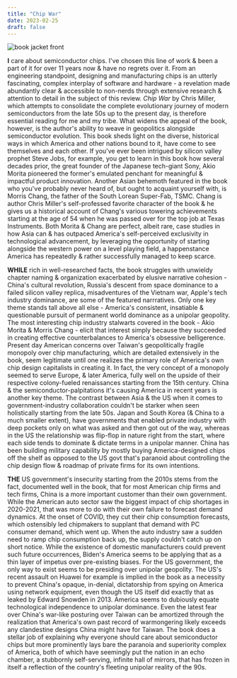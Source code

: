 ```yaml
---
title: "Chip War"
date: 2023-02-25
draft: false
---
```


![book jacket front](/chip-war.JPG "paperback cover. all copyrights rest with the author/publisher")

__I__ care about semiconductor chips. I've chosen this line of work & been a part of it for over 11 years now & have no regrets over it. From an engineering standpoint, designing and manufacturing chips is an utterly fascinating, complex interplay of software and hardware - a revelation made abundantly clear & accessible to non-nerds through extensive research & attention to detail in the subject of this review. _Chip War_ by Chris Miller, which attempts to consolidate the complete evolutionary journey of modern semiconductors from the late 50s up to the present day, is therefore essential reading for me and my tribe. What widens the appeal of the book, however, is the author's ability to weave in geopolitics alongside semiconductor evolution. This book sheds light on the diverse, historical ways in which America and other nations bound to it, have come to see themselves and each other. If you've ever been intrigued by silicon valley prophet Steve Jobs, for example, you get to learn in this book how several decades prior, the great founder of the Japanese tech-giant Sony, Akio Morita pioneered the former's emulated penchant for meaningful & impactful product innovation. Another Asian behemoth featured in the book who you've probably never heard of, but ought to acquaint yourself with, is Morris Chang, the father of the South Lorean Super-Fab, TSMC. Chang is author Chris Miller's self-professed favorite character of the book & he gives us a historical account of Chang's various towering achievements starting at the age of 54 when he was passed over for the top job at Texas Instruments. Both Morita & Chang are perfect, albeit rare, case studies in how Asia can & has outpaced America's self-perceived exclusivity in technological advancement, by leveraging the opportunity of starting alongside the western power on a level playing field, a happenstance America has repeatedly & rather successfully managed to keep scarce. 

__WHILE__ rich in well-researched facts, the book struggles with unwieldy chapter naming & organization exacerbated by elusive narrative cohesion - China's cultural revolution, Russia's descent from space dominance to a failed silicon valley replica, misadventures of the Vietnam war, Apple's tech industry dominance, are some of the featured narrratives. Only one key theme stands tall above all else - America's consistent, insatiable & questionable pursuit of permanent world dominance as a unipolar geopolity. The most interesting chip industry stalwarts covered in the book - Akio Morita & Morris Chang - elicit that interest simply because they succeeded in creating effective counterbalances to America's obsessive belligerence. Present day American concerns over Taiwan's geopolitically fragile monopoly over chip manufacturing, which are detailed extensively in the book, seem legitimate until one realizes the primary role of America's own chip design capitalists in creating it. In fact, the very concept of a monopoly seemed to serve Europe, & later America, fully well on the upside of their respective colony-fueled renaissances starting from the 15th century. China & the semiconductor-palpitations it's causing America in recent years is another key theme. The contrast between Asia & the US when it comes to government-industry collaboration couldn't be starker when seen holistically starting from the late 50s. Japan and South Korea (& China to a much smaller extent), have governments that enabled private industry with deep pockets only on what was asked and then got out of the way, whereas in the US the relationship was flip-flop in nature right from the start, where each side tends to dominate & dictate terms in a unipolar manner. China has been building military capability by mostly buying America-designed chips off the shelf as opposed to the US govt that's paranoid about controlling the chip design flow & roadmap of private firms for its own intentions. 

__THE__ US government's insecurity starting from the 2010s stems from the fact, documented well in the book, that for most American chip firms and tech firms, China is a more important customer than their own government. While the American auto sector saw the biggest impact of chip shortages in 2020-2021, that was more to do with their own failure to forecast demand dynamics. At the onset of COVID, they cut their chip consumption forecasts, which ostensibly led chipmakers to supplant that demand with PC consumer demand, which went up. When the auto industry saw a sudden need to ramp chip consumption back up, the supply couldn't catch up on short notice. While the existence of domestic manufacturers could prevent such future occurrences, Biden's America seems to be applying that as a thin layer of impetus over pre-existing biases. For the US government, the only way to exist seems to be presiding over unipolar geopolity. The US's recent assault on Huawei for example is implied in the book as a necessity to prevent China's opaque, in-denial, dictatorship from spying on America using network equipment, even though the US itself did exactly that as leaked by Edward Snowden in 2013. America seems to dubiously equate technological independence to unipolar dominance. Even the latest fear over China's war-like posturing over Taiwan can be amortized through the realization that America's own past record of warmongering likely exceeds any clandestine designs China might have for Taiwan. The book does a stellar job of explaining why everyone should care about semiconductor chips but more prominently lays bare the paranoia and superiority complex of America, both of which have seemingly put the nation in an echo chamber, a stubbornly self-serving, infinite hall of mirrors, that has frozen in itself a reflection of the country's fleeting unipolar reality of the 90s.